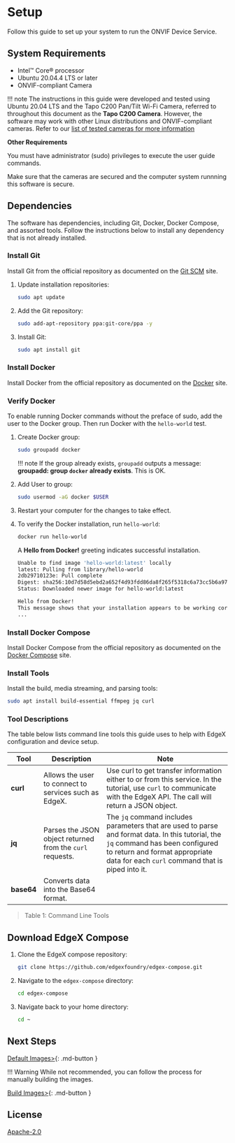 # Setup

Follow this guide to set up your system to run the ONVIF Device Service.

## System Requirements

- Intel&#8482; Core&#174; processor
- Ubuntu 20.04.4 LTS or later
- ONVIF-compliant Camera

!!! note
    The instructions in this guide were developed and tested using Ubuntu 20.04 LTS and the Tapo C200 Pan/Tilt Wi-Fi Camera, referred to throughout this document as the **Tapo C200 Camera**. However, the software may work with other Linux distributions and ONVIF-compliant cameras. Refer to our [list of tested cameras for more information](../supplementary-info/ONVIF-protocol.md#tested-onvif-cameras)

**Other Requirements**

You must have administrator (sudo) privileges to execute the user guide commands.  

Make sure that the cameras are secured and the computer system runnning this software is secure.

## Dependencies
The software has dependencies, including Git, Docker, Docker Compose, and assorted tools. Follow the instructions below to install any dependency that is not already installed. 

### Install Git
Install Git from the official repository as documented on the [Git SCM](https://git-scm.com/download/linux) site.

1. Update installation repositories:
   ```bash
   sudo apt update
   ```

2. Add the Git repository:
   ```bash
   sudo add-apt-repository ppa:git-core/ppa -y
   ```

3. Install Git:
   ```bash
   sudo apt install git
   ```

### Install Docker
Install Docker from the official repository as documented on the [Docker](https://docs.docker.com/engine/install/ubuntu/) site.

### Verify Docker
To enable running Docker commands without the preface of sudo, add the user to the Docker group. Then run Docker with the `hello-world` test.

1. Create Docker group:
   ```bash
   sudo groupadd docker
   ```
   
    !!! note
        If the group already exists, `groupadd` outputs a message: **groupadd: group `docker` already exists**. This is OK.
      
2. Add User to group:
   ```bash
   sudo usermod -aG docker $USER
   ```

3. Restart your computer for the changes to take effect.

4. To verify the Docker installation, run <code>hello-world</code>:
      ```bash
      docker run hello-world
      ```
      A <strong>Hello from Docker!</strong> greeting indicates successful installation.

      ```bash
      Unable to find image 'hello-world:latest' locally
      latest: Pulling from library/hello-world
      2db29710123e: Pull complete 
      Digest: sha256:10d7d58d5ebd2a652f4d93fdd86da8f265f5318c6a73cc5b6a9798ff6d2b2e67
      Status: Downloaded newer image for hello-world:latest

      Hello from Docker!
      This message shows that your installation appears to be working correctly.
      ...
      ```


### Install Docker Compose
Install Docker Compose from the official repository as documented on the [Docker Compose](https://docs.docker.com/compose/install/linux/#install-using-the-repository) site.

### Install Tools
Install the build, media streaming, and parsing tools:

```bash
sudo apt install build-essential ffmpeg jq curl
```

### Tool Descriptions
The table below lists command line tools this guide uses to help with EdgeX configuration and device setup.

| Tool        | Description | Note |
| ----------- | ----------- |----------- |
| **curl**     | Allows the user to connect to services such as EdgeX. |Use curl to get transfer information either to or from this service. In the tutorial, use `curl` to communicate with the EdgeX API. The call will return a JSON object.|
| **jq**   |Parses the JSON object returned from the `curl` requests. |The `jq` command includes parameters that are used to parse and format data. In this tutorial, the `jq` command has been configured to return and format appropriate data for each `curl` command that is piped into it. |
| **base64**   | Converts data into the Base64 format.| |

>Table 1: Command Line Tools

## Download EdgeX Compose
1. Clone the EdgeX compose repository:
   ```bash
   git clone https://github.com/edgexfoundry/edgex-compose.git
   ```

2. Navigate to the `edgex-compose` directory:
   ```bash
   cd edgex-compose
   ```

3. Navigate back to your home directory:
      ```bash
      cd ~
      ```


## Next Steps

   [Default Images>](./deployment.md){: .md-button }

!!! Warning
      While not recommended, you can follow the process for manually building the images.

   [Build Images>](./custom-build.md){: .md-button } 

## License

[Apache-2.0](https://github.com/edgexfoundry-holding/device-onvif-camera/blob/main/LICENSE)
